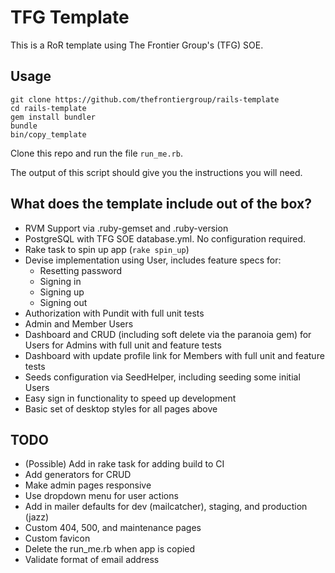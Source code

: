 # TFG Template

This is a RoR template using The Frontier Group's (TFG) SOE.

## Usage

```
git clone https://github.com/thefrontiergroup/rails-template
cd rails-template
gem install bundler
bundle
bin/copy_template
```
Clone this repo and run the file `run_me.rb`.

The output of this script should give you the instructions you will need.

## What does the template include out of the box?

- RVM Support via .ruby-gemset and .ruby-version
- PostgreSQL with TFG SOE database.yml. No configuration required.
- Rake task to spin up app (`rake spin_up`)
- Devise implementation using User, includes feature specs for:
  - Resetting password
  - Signing in
  - Signing up
  - Signing out
- Authorization with Pundit with full unit tests
- Admin and Member Users
- Dashboard and CRUD (including soft delete via the paranoia gem) for Users for Admins with full unit and feature tests
- Dashboard with update profile link for Members with full unit and feature tests
- Seeds configuration via SeedHelper, including seeding some initial Users
- Easy sign in functionality to speed up development
- Basic set of desktop styles for all pages above

## TODO

- (Possible) Add in rake task for adding build to CI
- Add generators for CRUD
- Make admin pages responsive
- Use dropdown menu for user actions
- Add in mailer defaults for dev (mailcatcher), staging, and production (jazz)
- Custom 404, 500, and maintenance pages
- Custom favicon
- Delete the run_me.rb when app is copied
- Validate format of email address
